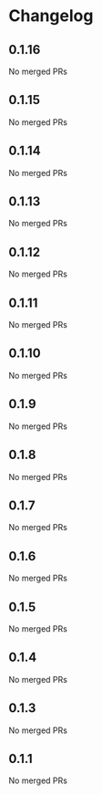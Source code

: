 # Changelog

<!-- <START NEW CHANGELOG ENTRY> -->

## 0.1.16

No merged PRs

<!-- <END NEW CHANGELOG ENTRY> -->

## 0.1.15

No merged PRs

## 0.1.14

No merged PRs

## 0.1.13

No merged PRs

## 0.1.12

No merged PRs

## 0.1.11

No merged PRs

## 0.1.10

No merged PRs

## 0.1.9

No merged PRs

## 0.1.8

No merged PRs

## 0.1.7

No merged PRs

## 0.1.6

No merged PRs

## 0.1.5

No merged PRs

## 0.1.4

No merged PRs

## 0.1.3

No merged PRs

## 0.1.1

No merged PRs
